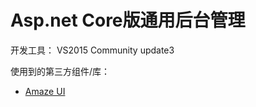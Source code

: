 # Asp.net Core版通用后台管理
开发工具：
  VS2015 Community update3
  
使用到的第三方组件/库：
	
- [Amaze UI](http://amazeui.org/ "Amaze UI")


